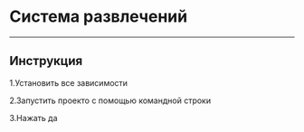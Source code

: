 # Система развлечений

<hr>

## Инструкция

1.Установить все зависимости

2.Запустить проекто с помощью командной строки

3.Нажать да
